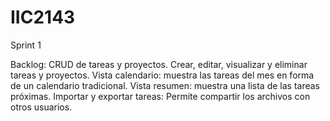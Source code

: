 # IIC2143

Sprint 1

Backlog:
CRUD de tareas y proyectos. Crear, editar, visualizar y eliminar tareas y proyectos.
Vista calendario: muestra las tareas del mes en forma de un calendario tradicional.
Vista resumen: muestra una lista de las tareas próximas.
Importar y exportar tareas: Permite compartir los archivos con otros usuarios.


